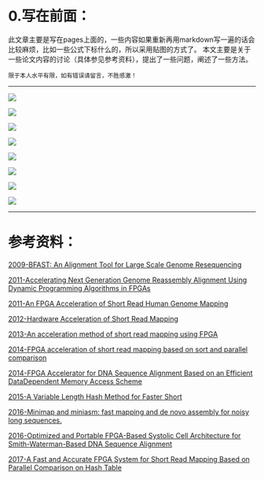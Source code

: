 
# 0.写在前面：

此文章主要是写在pages上面的，一些内容如果重新再用markdown写一遍的话会比较麻烦，比如一些公式下标什么的，所以采用贴图的方式了。
本文主要是关于一些论文内容的讨论（具体参见参考资料），提出了一些问题，阐述了一些方法。

`限于本人水平有限，如有错误请留言，不胜感激！`

-----

![](./img/5791357-b1afd0e578422437.jpg?raw=true)

![](./img/5791357-f58a4d717144fc2f.jpg?raw=true)

![](./img/5791357-99bddef891473c8f.jpg?raw=true)

![](./img/5791357-02b15cd2b329ee94.jpg?raw=true)

![](./img/5791357-c5a2226d398a7551.jpg?raw=true)

![](./img/5791357-d615da356455cb04.jpg?raw=true)

![](./img/5791357-24aa2d98f83fdbe1.jpg?raw=true)

![](./img/5791357-912122ecc9f5d438.jpg?raw=true)

-----

# 参考资料：


[2009-BFAST: An Alignment Tool for Large Scale Genome Resequencing](https://journals.plos.org/plosone/article?id=10.1371/journal.pone.0007767)


[2011-Accelerating Next Generation Genome Reassembly Alignment Using Dynamic Programming Algorithms in FPGAs](http://citeseerx.ist.psu.edu/viewdoc/download?doi=10.1.1.300.3804&rep=rep1&type=pdf)


[2011-An FPGA Acceleration of Short Read Human Genome Mapping](http://citeseerx.ist.psu.edu/viewdoc/download?doi=10.1.1.300.8796&rep=rep1&type=pdf)


[2012-Hardware Acceleration of Short Read Mapping](https://ieeexplore.ieee.org/document/6239809)

[2013-An acceleration method of short read mapping using FPGA](https://ieeexplore.ieee.org/document/6718385)


[2014-FPGA acceleration of short read mapping based on sort and parallel comparison]([https://ieeexplore.ieee.org/abstract/document/6927404/](https://ieeexplore.ieee.org/abstract/document/6927404/)
)

[2014-FPGA Accelerator for DNA Sequence Alignment Based on an Efficient DataDependent Memory Access Scheme](http://www.kameyama.ecei.tohoku.ac.jp/~hariyama/papers/C20140610_HEART_FPGA-Accelerator-for-DNA-Sequence-Alignment.pdf)


[2015-A Variable Length Hash Method for Faster Short](https://ieeexplore.ieee.org/document/7293938)


[2016-Minimap and miniasm: fast mapping and de novo assembly for noisy long sequences.](https://www.ncbi.nlm.nih.gov/pubmed/27153593)

[2016-Optimized and Portable FPGA-Based Systolic Cell Architecture for Smith-Waterman-Based DNA Sequence Alignment](http://www.kpubs.org/article/articleDownload.kpubs?downType=pdf&articleANo=E1ICAW_2016_v14n1_26)

[2017-A Fast and Accurate FPGA System for Short Read Mapping Based on Parallel Comparison on Hash Table](https://www.jstage.jst.go.jp/article/transinf/E100.D/5/E100.D_2016EDP7262/_article/-char/en)



